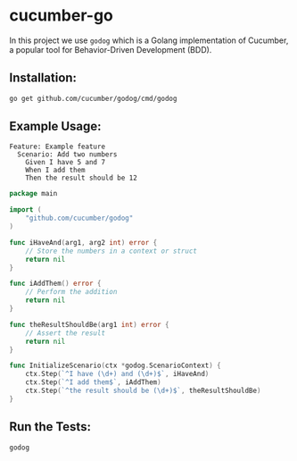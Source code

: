 # cucumber-go

In this project we use `godog` which is a Golang implementation of Cucumber, a popular tool for Behavior-Driven Development (BDD).


## Installation:

```bash
go get github.com/cucumber/godog/cmd/godog
```

## Example Usage:

```
Feature: Example feature
  Scenario: Add two numbers
    Given I have 5 and 7
    When I add them
    Then the result should be 12
```
```go
package main

import (
	"github.com/cucumber/godog"
)

func iHaveAnd(arg1, arg2 int) error {
	// Store the numbers in a context or struct
	return nil
}

func iAddThem() error {
	// Perform the addition
	return nil
}

func theResultShouldBe(arg1 int) error {
	// Assert the result
	return nil
}

func InitializeScenario(ctx *godog.ScenarioContext) {
	ctx.Step(`^I have (\d+) and (\d+)$`, iHaveAnd)
	ctx.Step(`^I add them$`, iAddThem)
	ctx.Step(`^the result should be (\d+)$`, theResultShouldBe)
}
```
## Run the Tests:
```bash
godog
```